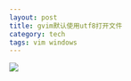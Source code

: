 ```yaml
---
layout: post
title: gvim默认使用utf8打开文件
category: tech
tags: vim windows
---
```

![](https://cdn.kelu.org/blog/tags/windows.jpg)

